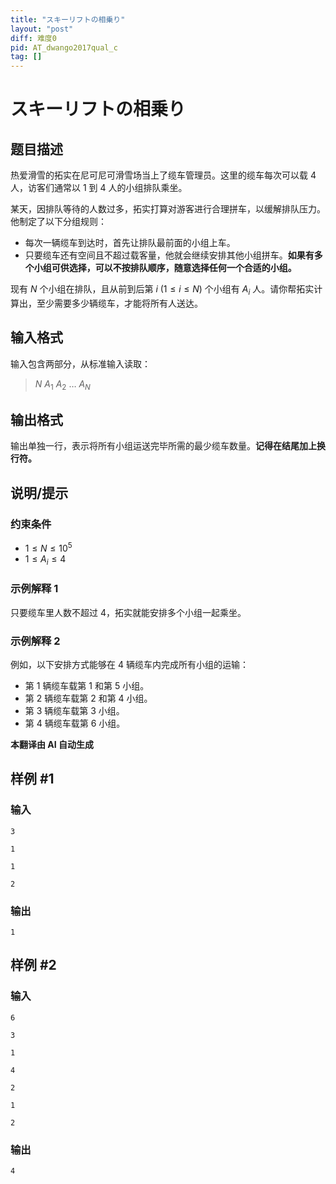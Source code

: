 ```yaml
---
title: "スキーリフトの相乗り"
layout: "post"
diff: 难度0
pid: AT_dwango2017qual_c
tag: []
---
```


# スキーリフトの相乗り

## 题目描述

热爱滑雪的拓实在尼可尼可滑雪场当上了缆车管理员。这里的缆车每次可以载 $4$ 人，访客们通常以 $1$ 到 $4$ 人的小组排队乘坐。

某天，因排队等待的人数过多，拓实打算对游客进行合理拼车，以缓解排队压力。他制定了以下分组规则：

- 每次一辆缆车到达时，首先让排队最前面的小组上车。
- 只要缆车还有空间且不超过载客量，他就会继续安排其他小组拼车。**如果有多个小组可供选择，可以不按排队顺序，随意选择任何一个合适的小组。**

现有 $N$ 个小组在排队，且从前到后第 $i\ (1 \le i \le N)$ 个小组有 $A_i$ 人。请你帮拓实计算出，至少需要多少辆缆车，才能将所有人送达。

## 输入格式

输入包含两部分，从标准输入读取：

> $N$ $A_1$ $A_2$ $\ldots$ $A_N$

## 输出格式

输出单独一行，表示将所有小组运送完毕所需的最少缆车数量。**记得在结尾加上换行符。**

## 说明/提示

### 约束条件

- $1 \le N \le 10^5$
- $1 \le A_i \le 4$

### 示例解释 1

只要缆车里人数不超过 $4$，拓实就能安排多个小组一起乘坐。

### 示例解释 2

例如，以下安排方式能够在 $4$ 辆缆车内完成所有小组的运输：
- 第 $1$ 辆缆车载第 $1$ 和第 $5$ 小组。
- 第 $2$ 辆缆车载第 $2$ 和第 $4$ 小组。
- 第 $3$ 辆缆车载第 $3$ 小组。
- 第 $4$ 辆缆车载第 $6$ 小组。

 **本翻译由 AI 自动生成**

## 样例 #1

### 输入

```
3
1
1
2
```

### 输出

```
1
```

## 样例 #2

### 输入

```
6
3
1
4
2
1
2
```

### 输出

```
4
```


